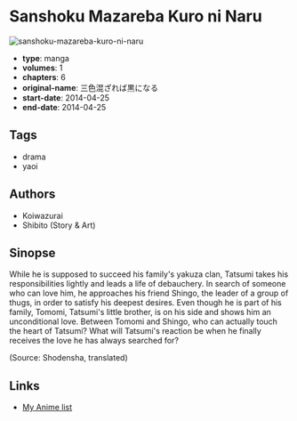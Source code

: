 # Sanshoku Mazareba Kuro ni Naru

![sanshoku-mazareba-kuro-ni-naru](https://cdn.myanimelist.net/images/manga/1/220458.jpg)

-   **type**: manga
-   **volumes**: 1
-   **chapters**: 6
-   **original-name**: 三色混ざれば黒になる
-   **start-date**: 2014-04-25
-   **end-date**: 2014-04-25

## Tags

-   drama
-   yaoi

## Authors

-   Koiwazurai
-   Shibito (Story & Art)

## Sinopse

While he is supposed to succeed his family's yakuza clan, Tatsumi takes his responsibilities lightly and leads a life of debauchery. In search of someone who can love him, he approaches his friend Shingo, the leader of a group of thugs, in order to satisfy his deepest desires. Even though he is part of his family, Tomomi, Tatsumi's little brother, is on his side and shows him an unconditional love. Between Tomomi and Shingo, who can actually touch the heart of Tatsumi? What will Tatsumi's reaction be when he finally receives the love he has always searched for?

(Source: Shodensha, translated)

## Links

-   [My Anime list](https://myanimelist.net/manga/102430/Sanshoku_Mazareba_Kuro_ni_Naru)
